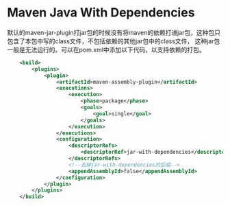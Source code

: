# Maven Java With Dependencies
默认的maven-jar-plugin打jar包的时候没有将maven的依赖打进jar包，这种包只包含了本包中写的class文件，不包括依赖的其他jar包中的class文件，
这种jar包一般是无法运行的。可以在pom.xml中添加以下代码，以支持依赖的打包。

```xml
    <build>
        <plugins>
            <plugin>
                <artifactId>maven-assembly-plugin</artifactId>
                <executions>
                    <execution>
                        <phase>package</phase>
                        <goals>
                            <goal>single</goal>
                        </goals>
                    </execution>
                </executions>
                <configuration>
                    <descriptorRefs>
                        <descriptorRef>jar-with-dependencies</descriptorRef>
                    </descriptorRefs>
                    <!--去掉jar-with-dependencies的后缀-->
                    <appendAssemblyId>false</appendAssemblyId>
                </configuration>
            </plugin>
        </plugins>
    </build>
```
